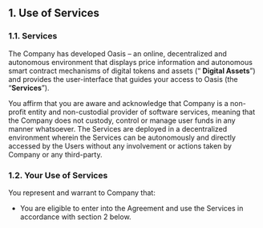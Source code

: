 ## 1\. Use of Services

### 1.1\. Services

The Company has developed Oasis – an online, decentralized and autonomous environment that displays price information and autonomous smart contract mechanisms of digital tokens and assets (“ **Digital Assets**”) and provides the user-interface that guides your access to Oasis (the “**Services**”).

You affirm that you are aware and acknowledge that Company is a non-profit entity and non-custodial provider of software services, meaning that the Company does not custody, control or manage user funds in any manner whatsoever. The Services are deployed in a decentralized environment wherein the Services can be autonomously and directly accessed by the Users without any involvement or actions taken by Company or any third-party.

### 1.2\. Your Use of Services

You represent and warrant to Company that:

- You are eligible to enter into the Agreement and use the Services in accordance with section 2 below.
